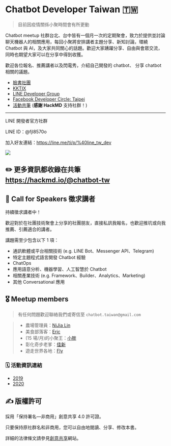 # Chatbot Developer Taiwan 🇹🇼

> 目前因疫情關係小聚時間會有所更動

Chatbot meetup 社群台北、台中皆有一個月一次的定期聚會，致力於提供並討論聊天機器人的相關應用，每回小聚將安排講者主題分享、新知討論，環繞 Chatbot 與 AI，及大家共同關心的話題。歡迎大家踴躍分享、自由與會眾交流，同時也期望大家可以在分享中得到收獲。

歡迎各位報名、推薦講者以及閃電秀，介紹自己開發的 chatbot、 分享 chatbot 相關的議題。

- [臉書社團](https://www.facebook.com/groups/chatbot.tw)
- [KKTIX](https://chatbots.kktix.cc/)
- [LINE Developer Group](https://www.facebook.com/groups/linebot/)
- [Facebook Developer Circle: Taipei](https://www.facebook.com/groups/DevCTaipei/)
- [活動共筆](https://hackmd.io/@chatbot-tw) (**感謝 HackMD** 支持社群！)

---

LINE 開發者官方社群

LINE ID：@fjl8570o

加入好友連結：https://line.me/ti/p/%40line_tw_dev

![](https://qr-official.line.me/L/9AirZgJAgb.png)

## ✏️ 更多資訊都收錄在共筆 https://hackmd.io/@chatbot-tw

## 🙏 Call for Speakers 徵求講者

持續徵求講者中！

歡迎對於在社團技術聚會上分享的社團朋友，直接私訊我報名，也歡迎推坑或向我推薦、引薦適合的講者。

講題需至少包含以下 1 項：

- 通訊軟體或平台相關技術 (e.g. LINE Bot、Messenger API、Telegram)
- 特定主題程式語言開發 Chatbot 經驗
- ChatOps
- 應用語意分析、機器學習、人工智慧於 Chatbot
- 相關產業技術 (e.g. Framework、Builder、Analytics、Marketing)
- 其他 Conversational 應用

## 🎖 Meetup members

> 有任何問題歡迎聯絡我們或寄信至 `chatbot.taiwan@gmail.com`

> - 農場管理員：[NiJia Lin](https://m.me/linnijia)
> - 美食部落客：[Eric](https://m.me/eric0324)
> - (15 場/月)的小聚王：[小胖](https://m.me/supergud.sf)
> - 彰化奇步老爹：[佳新](https://m.me/jarsing)
> - 遊走世界各地：[Fly](https://m.me/flyism)


### 🗓 活動資訊連結

- [2019](https://github.com/Chatbot-Taiwan/meetups/blob/master/taipei/2019.md)
- [2020](https://github.com/Chatbot-Taiwan/meetups/blob/master/taipei/2020.md)

## ✍️ 版權許可

採用「保持署名—非商用」創意共享 4.0 許可證。

只要保持原社群名和非商用，您可以自由地閱讀、分享、修改本書。

詳細的法律條文請參見[創意共享](http://creativecommons.org/licenses/by-nc/4.0/)網站。
